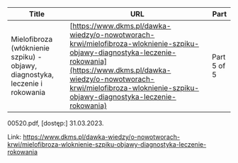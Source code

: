 | **Title**       | **URL**           | **Part**              |
|-----------------|-------------------|-----------------------|
| Mielofibroza (włóknienie szpiku) - objawy, diagnostyka, leczenie i rokowania         | [https://www.dkms.pl/dawka-wiedzy/o-nowotworach-krwi/mielofibroza-wloknienie-szpiku-objawy-diagnostyka-leczenie-rokowania](https://www.dkms.pl/dawka-wiedzy/o-nowotworach-krwi/mielofibroza-wloknienie-szpiku-objawy-diagnostyka-leczenie-rokowania)    | Part 5 of 5          |

00520\.pdf, \[dostęp:] 31\.03\.2023\.



Link: https://www.dkms.pl/dawka-wiedzy/o-nowotworach-krwi/mielofibroza-wloknienie-szpiku-objawy-diagnostyka-leczenie-rokowania
